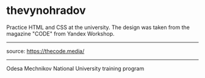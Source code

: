 # thevynohradov
Practice HTML and CSS at the university. The design was taken from the magazine "CODE" from Yandex Workshop.
***
source: https://thecode.media/
***
Odesa Mechnikov National University training program

